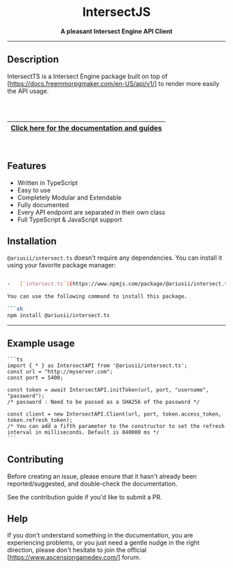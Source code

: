 <div align="center">

# IntersectJS

**A pleasant Intersect Engine API Client**

</div>

---

## Description

IntersectTS is a Intersect Engine package built on top of [https://docs.freemmorpgmaker.com/en-US/api/v1/] to render more easily the API usage.

<div align="center" style="padding-top: 2rem; padding-bottom: 1rem">

| [**Click here for the documentation and guides**](TODO) |
| ------------------------------------------------------------------------------ |

</div>

## Features

-   Written in TypeScript
-   Easy to use
-   Completely Modular and Extendable
-   Fully documented
-   Every API endpoint are separated in their own class
-   Full TypeScript & JavaScript support

## Installation

`@ariusii/intersect.ts` doesn't require any dependencies. You can install it using your favorite package manager:

```bash

-   [`intersect.ts`](https://www.npmjs.com/package/@ariusii/intersect.ts)

You can use the following command to install this package.

```sh
npm install @ariusii/intersect.ts
```

---

## Example usage
    
    ```ts
    import { * } as IntersectAPI from '@ariusii/intersect.ts';
    const url = "http://myserver.com";
    const port = 5400;

    const token = await IntersectAPI.initToken(url, port, "username", "password");
    /* password : Need to be passed as a SHA256 of the password */

    const client = new IntersectAPI.Client(url, port, token.access_token, token.refresh_token);
    /* You can add a fifth parameter to the constructor to set the refresh interval in milliseconds. Default is 840000 ms */
    ```

## Contributing

Before creating an issue, please ensure that it hasn't already been reported/suggested, and double-check the documentation.

See the contribution guide if you'd like to submit a PR.

## Help

If you don't understand something in the documentation, you are experiencing problems, or you just need a gentle nudge in the right direction, please don't hesitate to join the official [https://www.ascensiongamedev.com/] forum.

